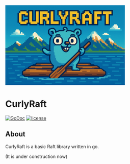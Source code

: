 
<picture>
<img src="assets/cover.png" alt="repo cover" height="250"/>
</picture>

# CurlyRaft

[![GoDoc](http://img.shields.io/badge/Go-Documentation-blue.svg)](https://pkg.go.dev/github.com/jialuohu/curlyraft)
[![license](http://img.shields.io/badge/License-MIT-green.svg)](https://github.com/jialuohu/curlyraft/blob/main/LICENSE)

## About
CurlyRaft is a basic Raft library written in go. 

(It is under construction now)